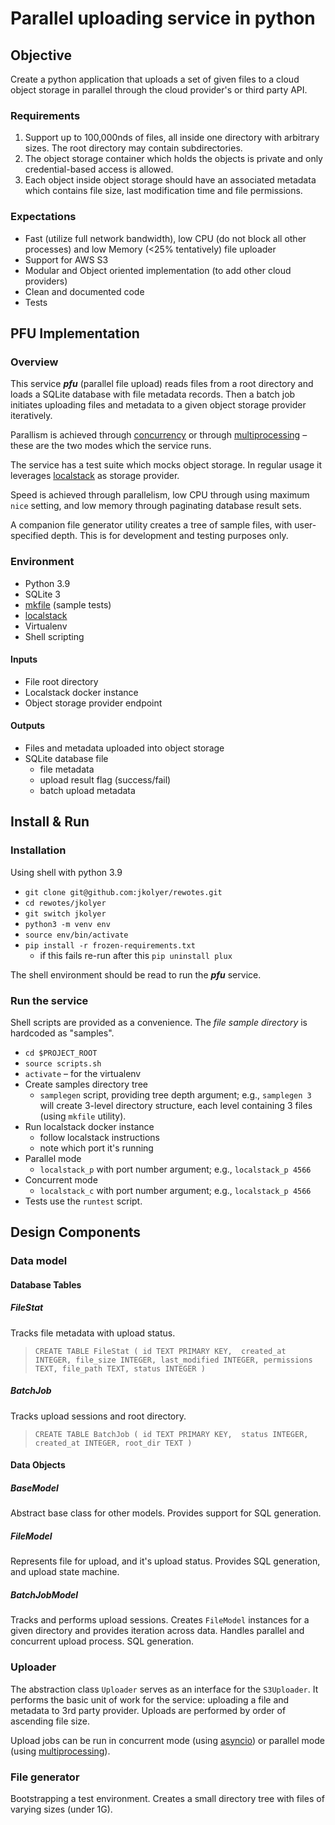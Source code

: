 # Parallel uploading service in python


## Objective

Create a python application that uploads a set of given files to a cloud object storage in parallel through the cloud provider's or third party API.

### Requirements

1. Support up to 100,000nds of files, all inside one directory with arbitrary sizes. The root directory may contain subdirectories.
1. The object storage container which holds the objects is private and only credential-based access is allowed.
1. Each object inside object storage should have an associated metadata which contains file size, last modification time and file permissions.

### Expectations

- Fast (utilize full network bandwidth), low CPU (do not block all other processes) and low Memory (<25% tentatively) file uploader
- Support for AWS S3
- Modular and Object oriented implementation (to add other cloud providers)
- Clean and documented code
- Tests

## PFU Implementation

### Overview
This service ***pfu*** (parallel file upload) reads files from a root directory and loads a SQLite database with file metadata records.  Then a batch job initiates uploading files and metadata to a given object storage provider iteratively.

Parallism is achieved through [concurrency](https://docs.python.org/3/library/asyncio.html) or through [multiprocessing](https://docs.python.org/3/library/multiprocessing.html) – these are the two modes which the service runs.

The service has a test suite which mocks object storage.  In regular usage it leverages [localstack](https://localstack.cloud/) as storage provider.

Speed is achieved through parallelism, low CPU through using maximum `nice` setting, and low memory through paginating database result sets.

A companion file generator utility creates a tree of sample files, with user-specified depth.  This is for development and testing purposes only.

### Environment
* Python 3.9
* SQLite 3
* [mkfile](https://ss64.com/bash/mkfile.html) (sample tests)
* [localstack](https://localstack.cloud)
* Virtualenv
* Shell scripting

#### Inputs
* File root directory
* Localstack docker instance
* Object storage provider endpoint

#### Outputs
* Files and metadata uploaded into object storage
* SQLite database file
	* file metadata
	* upload result flag (success/fail)
	* batch upload metadata


## Install & Run

### Installation
Using shell with python 3.9

* `git clone git@github.com:jkolyer/rewotes.git`
* `cd rewotes/jkolyer`
* `git switch jkolyer`
* `python3 -m venv env`
* `source env/bin/activate`
* `pip install -r frozen-requirements.txt`
	* if this fails re-run after this `pip uninstall plux` 

The shell environment should be read to run the ***pfu*** service.

### Run the service
Shell scripts are provided as a convenience.  The *file sample directory* is hardcoded as "samples".

* `cd $PROJECT_ROOT`
* `source scripts.sh`
* `activate` – for the virtualenv
* Create samples directory tree
	* `samplegen` script, providing tree depth argument; e.g., `samplegen 3` will create 3-level directory structure, each level containing 3 files (using `mkfile` utility).
* Run localstack docker instance
	* follow localstack instructions 
	* note which port it's running 
* Parallel mode
	* `localstack_p` with port number argument; e.g., `localstack_p 4566`
* Concurrent mode
	* `localstack_c` with port number argument; e.g., `localstack_p 4566`
* Tests use the `runtest` script.  

## Design Components

### Data model
#### Database Tables
##### FileStat
Tracks file metadata with upload status.  
> `CREATE TABLE FileStat
                  ( id TEXT PRIMARY KEY, 
                    created_at INTEGER,
                    file_size INTEGER,
                    last_modified INTEGER,
                    permissions TEXT,
                    file_path TEXT,
                    status INTEGER
                  )`

##### BatchJob
Tracks upload sessions and root directory.  
> `CREATE TABLE BatchJob
        ( id TEXT PRIMARY KEY, 
        status INTEGER,
        created_at INTEGER,
        root_dir TEXT
        )`

#### Data Objects
##### BaseModel
Abstract base class for other models.  Provides support for SQL generation.

##### FileModel
Represents file for upload, and it's upload status.  Provides SQL generation, and upload state machine.

##### BatchJobModel
Tracks and performs upload sessions.  Creates `FileModel` instances for a given directory and provides iteration across data.  Handles parallel and concurrent upload process.  SQL generation.  


### Uploader

The abstraction class `Uploader` serves as an interface for the `S3Uploader`.  It performs the basic unit of work for the service:  uploading a file and metadata to 3rd party provider.  Uploads are performed by order of ascending file size.

Upload jobs can be run in concurrent mode (using [asyncio](https://docs.python.org/3/library/asyncio.html)) or parallel mode (using [multiprocessing](https://docs.python.org/3/library/multiprocessing.html)).  

### File generator

Bootstrapping a test environment.  Creates a small directory tree with files of varying sizes (under 1G).  